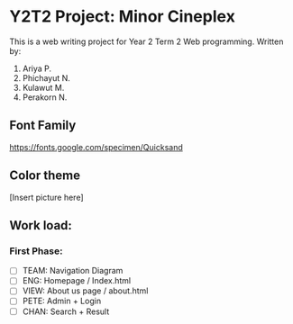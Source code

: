 # Y2T2 Project: Minor Cineplex

This is a web writing project for Year 2 Term 2 Web programming. Written by:
1. Ariya P. 
2. Phichayut N.
3. Kulawut M.
4. Perakorn N.
   
## Font Family
https://fonts.google.com/specimen/Quicksand

## Color theme
[Insert picture here]

## Work load:
### First Phase:
- [ ] TEAM: Navigation Diagram
- [ ] ENG: Homepage / Index.html
- [ ] VIEW: About us page / about.html
- [ ] PETE: Admin + Login
- [ ] CHAN: Search + Result